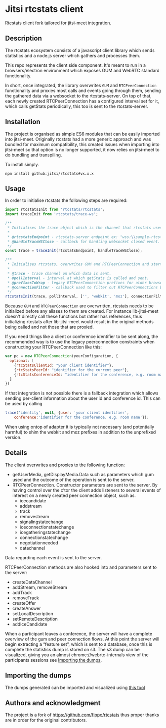 # Jitsi rtcstats client
Rtcstats client [fork](https://github.com/fippo/rtcstats) tailored for jitsi-meet integration.

## Description
The rtcstats ecosystem consists of a javascript client library which sends statistics and a node.js server which gathers and processes them.

This repo represents the client side component. It's meant to run in a browsers/electron environment which exposes GUM and WebRTC standard functionality.

In short, once integrated, the library overwrites `GUM` and `RTCPeerConnection` functionality and proxies most calls and events going through them, sending the gathered data via a websocket to the rtcstats-server. On top of that, each newly created RTCPeerConnection has a configured interval set for it, which calls getStats periodically, this too is sent to the rtcstats-server.

## Installation
The project is organised as simple ES6 modules that can be easily imported into jitsi-meet. Originally rtcstats had a more generic approach and was bundled for maximum compatibility, this created issues when importing into jitsi-meet so that option is no longer supported, it now relies on jitsi-meet to do bundling and transpiling.

To install simply.
```
npm install github:jitsi/rtcstats#vx.x.x
```

## Usage
In order to initialise rtcstats the following steps are required:
```javascript
import rtcstatsInit from 'rtcstats/rtcstats';
import traceInit from 'rtcstats/trace-ws';

/**
 * Initialises the trace object which is the channel that rtcstats uses to send data.
 *
 * @rtcstatsEndpoint - rtcstats-server endpoint ex: "wss:\\sample-rtcstata-endpoing.org:3000"
 * @handleTraceWSClose - callback for handling websocket closed event.
 */
const trace = traceInit(rtcstatsEndpoint, handleTraceWSClose);

/**
 * Initialises rtcstats, overwrites GUM and RTCPeerConnection and starts sending data.
 *
 * @trace - trace channel on which data is sent.
 * @pollInterval - interval at which getStats is called and sent.
 * @prefixesToWrap - legacy RTCPeerConnection prefixes for older browser compatibility. Almost all browser now support the RTCPeerConnection API so it can be left empty
 * @connectionFilter - callback used to filter out RTCPeerConnections based on their config.
 */
rtcstatsInit(trace, pollInterval, ['', 'webkit', 'moz'], connectionFilter);
```
Because `GUM` and `RTCPeerConnection` are overwritten, rtcstats needs to be initialized before any aliases to them are created. For instance lib-jitsi-meet doesn't directly call these functions but rather has references, thus initializing rtcstats after lib-jitsi-meet would result in the original methods being called and
not those that are proxied.

If you need things like a client or conference identifier to be sent along, the recommended way is to use the legacy peerconnection constraints when constructing your RTCPeerConnection like this:

```javascript
var pc = new RTCPeerConnection(yourConfiguration, {
  optional: [
    {rtcStatsClientId: "your client identifier"},
    {rtcStatsPeerId: "identifier for the current peer"},
    {rtcStatsConferenceId: "identifier for the conference, e.g. room name"}
  ]
})
```

If that integration is not possible there is a fallback integration which allows
sending per-client information about the user id and conference id. This
can be used by calling
```javascript
trace('identity', null, {user: 'your client identifier',
    conference:'identifier for the conference, e.g. room name'});
```

When using ontop of adapter it is typically not necessary (and potentially harmful) to shim the webkit and moz prefixes in addition to the unprefixed version.

## Details
The client overwrites and proxies to the following function:
* getUserMedia, getDisplayMedia.Data such as parameters which gum used and the outcome of the operation is sent to the server.
* RTCPeerConnection.
  Constructor parameters are sent to the server.
  By having control over the c’tor  the client adds listeners to several events of interest on a newly created peer connection object, such as.
  * icecandidate
  * addstream
  * track
  * removestream
  * signalingstatechange
  * iceconnectionstatechange
  * icegatheringstatechange
  * connectionstatechange
  * negotiationneeded
  * datachannel

Data regarding each event is sent to the server.

RTCPeerConnection methods are also hooked into and parameters sent to the server:
* createDataChannel
* addStream, removeStream
* addTrack
* removeTrack
* createOffer
* createAnswer
* setLocalDescription
* setRemoteDescription
* addIceCandidate

When a participant leaves a conference, the server will have a complete overview of the gum and peer connection flows.
At this point the server will begin extracting a “feature set”, which is sent to a database, once this is complete the statistics dump is stored on s3.
The s3 dump can be visualized, giving you an almost chrome://webrtc-internals view of the participants sessions see [Importing the dumps](##-Importing-the-dumps).

## Importing the dumps
The dumps generated can be imported and visualized using [this tool](https://fippo.github.io/webrtc-dump-importer/rtcstats)

## Authors and acknowledgment
The project is a fork of https://github.com/fippo/rtcstats thus proper thanks are in order for the original contributors.

